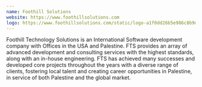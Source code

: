 ```yaml
---
name: Foothill Solutions
website: https://www.foothillsolutions.com
logo: https://www.foothillsolutions.com/static/logo-a1f0dd26b5e986c8b9d362aec4fad576.png
---
```


Foothill Technology Solutions is an International Software development company with Offices in the USA and Palestine. FTS provides an array of advanced development and consulting services with the highest standards, along with an in-house engineering.
FTS has achieved many successes and developed core projects throughout the years with a diverse range of clients, fostering local talent and creating career opportunities in Palestine, in service of both Palestine and the global market.